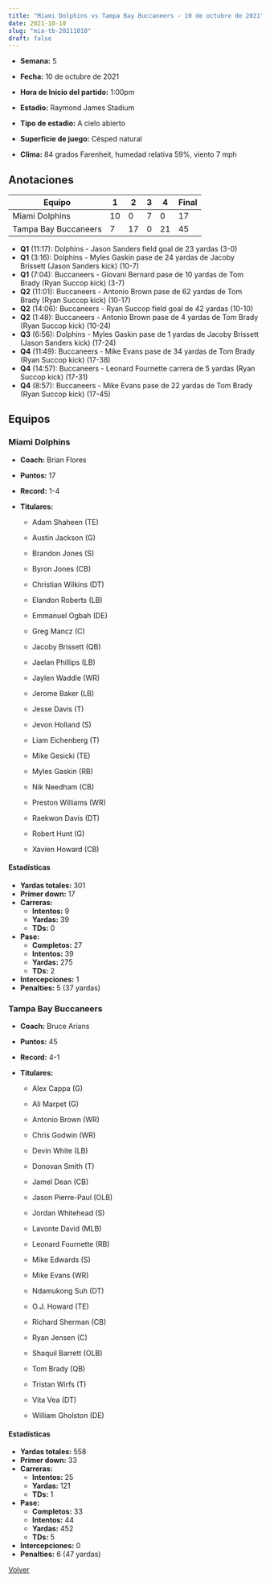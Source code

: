 ```yaml
---
title: "Miami Dolphins vs Tampa Bay Buccaneers - 10 de octubre de 2021"
date: 2021-10-10
slug: "mia-tb-20211010"
draft: false
---
```


* **Semana:** 5
* **Fecha:** 10 de octubre de 2021

* **Hora de Inicio del partido:** 1:00pm
* **Estadio:** Raymond James Stadium
* **Tipo de estadio:** A cielo abierto
* **Superficie de juego:** Césped natural
* **Clima:** 84 grados Farenheit, humedad relativa 59%, viento 7 mph





## Anotaciones
| Equipo | 1 | 2 | 3 | 4 | Final |
|--------|---|---|---|---|-------|
| Miami Dolphins  | 10 | 0 | 7 | 0  | 17 |
| Tampa Bay Buccaneers  | 7 | 17 | 0 | 21  | 45 |
* **Q1** (11:17): Dolphins - Jason Sanders field goal de 23 yardas (3-0)
* **Q1** (3:16): Dolphins - Myles Gaskin pase de 24 yardas de Jacoby Brissett (Jason Sanders kick) (10-7)
* **Q1** (7:04): Buccaneers - Giovani Bernard pase de 10 yardas de Tom Brady (Ryan Succop kick) (3-7)
* **Q2** (11:01): Buccaneers - Antonio Brown pase de 62 yardas de Tom Brady (Ryan Succop kick) (10-17)
* **Q2** (14:06): Buccaneers - Ryan Succop field goal de 42 yardas (10-10)
* **Q2** (1:48): Buccaneers - Antonio Brown pase de 4 yardas de Tom Brady (Ryan Succop kick) (10-24)
* **Q3** (6:56): Dolphins - Myles Gaskin pase de 1 yardas de Jacoby Brissett (Jason Sanders kick) (17-24)
* **Q4** (11:49): Buccaneers - Mike Evans pase de 34 yardas de Tom Brady (Ryan Succop kick) (17-38)
* **Q4** (14:57): Buccaneers - Leonard Fournette carrera de 5 yardas (Ryan Succop kick) (17-31)
* **Q4** (8:57): Buccaneers - Mike Evans pase de 22 yardas de Tom Brady (Ryan Succop kick) (17-45)


## Equipos


### Miami Dolphins
* **Coach:** Brian Flores
* **Puntos:** 17
* **Record:** 1-4
* **Titulares:** 

  * Adam Shaheen (TE) 

  * Austin Jackson (G) 

  * Brandon Jones (S) 

  * Byron Jones (CB) 

  * Christian Wilkins (DT) 

  * Elandon Roberts (LB) 

  * Emmanuel Ogbah (DE) 

  * Greg Mancz (C) 

  * Jacoby Brissett (QB) 

  * Jaelan Phillips (LB) 

  * Jaylen Waddle (WR) 

  * Jerome Baker (LB) 

  * Jesse Davis (T) 

  * Jevon Holland (S) 

  * Liam Eichenberg (T) 

  * Mike Gesicki (TE) 

  * Myles Gaskin (RB) 

  * Nik Needham (CB) 

  * Preston Williams (WR) 

  * Raekwon Davis (DT) 

  * Robert Hunt (G) 

  * Xavien Howard (CB) 

#### Estadísticas
* **Yardas totales:** 301
* **Primer down:** 17
* **Carreras:**
  * **Intentos:** 9
  * **Yardas:** 39
  * **TDs:** 0
* **Pase:**
  * **Completos:** 27
  * **Intentos:** 39
  * **Yardas:** 275
  * **TDs:** 2
* **Intercepciones:** 1
* **Penalties:** 5 (37 yardas)

### Tampa Bay Buccaneers
* **Coach:** Bruce Arians
* **Puntos:** 45
* **Record:** 4-1
* **Titulares:** 

  * Alex Cappa (G) 

  * Ali Marpet (G) 

  * Antonio Brown (WR) 

  * Chris Godwin (WR) 

  * Devin White (LB) 

  * Donovan Smith (T) 

  * Jamel Dean (CB) 

  * Jason Pierre-Paul (OLB) 

  * Jordan Whitehead (S) 

  * Lavonte David (MLB) 

  * Leonard Fournette (RB) 

  * Mike Edwards (S) 

  * Mike Evans (WR) 

  * Ndamukong Suh (DT) 

  * O.J. Howard (TE) 

  * Richard Sherman (CB) 

  * Ryan Jensen (C) 

  * Shaquil Barrett (OLB) 

  * Tom Brady (QB) 

  * Tristan Wirfs (T) 

  * Vita Vea (DT) 

  * William Gholston (DE) 

#### Estadísticas
* **Yardas totales:** 558
* **Primer down:** 33
* **Carreras:**
  * **Intentos:** 25
  * **Yardas:** 121
  * **TDs:** 1
* **Pase:**
  * **Completos:** 33
  * **Intentos:** 44
  * **Yardas:** 452
  * **TDs:** 5
* **Intercepciones:** 0
* **Penalties:** 6 (47 yardas)


[Volver](/historia/2021)
